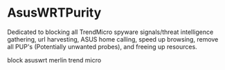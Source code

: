 # AsusWRTPurity
Dedicated to blocking all TrendMicro spyware signals/threat intelligence gathering, url harvesting, ASUS home calling, speed up browsing, remove all PUP's (Potentially unwanted probes), and freeing up resources.

block asuswrt merlin trend micro 
